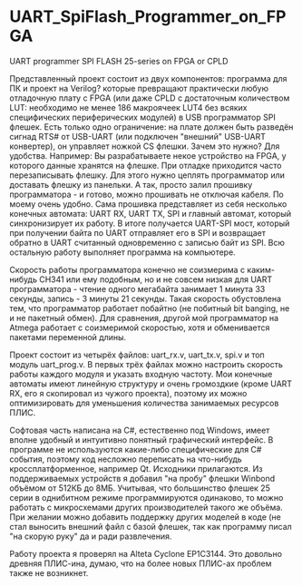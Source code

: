 # UART_SpiFlash_Programmer_on_FPGA
UART programmer SPI FLASH 25-series on FPGA or CPLD

Представленный проект состоит из двух компонентов: программа для ПК и проект на Verilog? которые превращают практически любую отладочную плату с FPGA (или даже CPLD с достаточным количеством LUT: необходимо не менее 186 макроячеек LUT4 без всяких специфических периферических модулей) в USB программатор SPI флешек. Есть только одно ограничение: на плате должен быть разведён сигнад RTS# от USB-UART (или подключен "внешний" USB-UART конвертер), он управляет ножкой CS флешки.
Зачем это нужно? Для удобства. Например: Вы разрабатываете некое устройство на FPGA, у которого данные хранятся на флешке. При отладке приходится часто перезаписывать флешку. Для этого нужно цеплять программатор или доставать флешку из панельки. А так, просто залил прошивку программатора - и готово, можно прошивать не отключая кабеля. По моему очень удобно.
Сама прошивка представляет из себя несколько конечных автомата: UART RX, UART TX, SPI и главный автомат, который синхронизирует их работу. В итоге получается UART-SPI мост, который при получении байта по UART отправляет его в SPI и возвращает обратно в UART считанный одновременно с записью байт из SPI. Всю остальную работу выполняет программа на компьютере.

Скорость работы программатора конечно не соизмерима с каким-нибудь CH341 или ему подобным, но и не совсем низкая для UART программатора - чтение одного мегабайта занимает 1 минута 33 секунды, запись - 3 минуты 21 секунды. Такая скорость обустовлена тем, что программатор работает побайтно (не побитный bit banging, не и не пакетный обмен). Для сравнения, другой мой программатор на Atmega работает с соизмеримой скоростью, хотя и обменивается пакетами переменной длины.

Проект состоит из четырёх файлов: uart_rx.v, uart_tx.v, spi.v и топ модуль uart_prog.v. В первых трёх файлах можно настроить скорость работы каждого модуля и указать входную частоту. Мои конечные автоматы имеют линейную структуру и очень громоздкие (кроме UART RX, его я скопировал из чужого проекта), поэтому их можно оптимизировать для уменьшения количества занимаемых ресурсов ПЛИС. 

Софтовая часть написана на C#, естественно под Windows, имеет вполне удобный и интуитивно понятный графический интерфейс. В программе не используются какие-либо специфические для C# события, поэтому код несложно переписать на что-нибудь кроссплатформенное, например Qt. Исходники прилагаются. Из поддерживаемых устройств я добавил "на пробу" флешки Winbond объёмом от 512КБ до 8МБ. Учитывая, что большинство флешек 25 серии в однибитном режиме программируются одинаково, то можно работать с микросхемами других производителей такого же объёма. При желании можно добавить поддержку других моделей в коде (не стал выносить внешний файл с базой флешек, так как программу писал "на скорую руку" да и ради развлечения.

Работу проекта я проверял на Alteta Cyclone EP1C3144. Это довольно древняя ПЛИС-ина, думаю, что на более новых ПЛИС-ах проблем также не возникнет.

